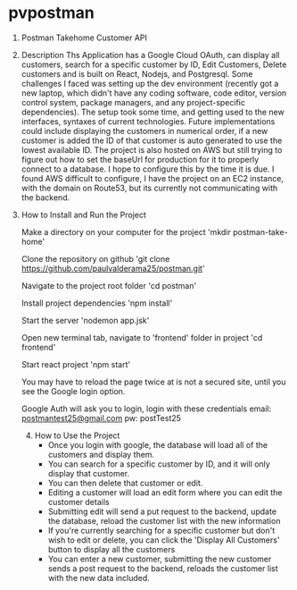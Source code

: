 # pvpostman

1. Postman Takehome Customer API
2. Description
   Ths Application has a Google Cloud OAuth, can display all customers, search for a specific customer by ID, Edit Customers, Delete customers and is built on React, Nodejs, and Postgresql. Some challenges I faced was setting up the dev environment (recently got a new laptop, which didn't have any coding software, code editor, version control system, package managers, and any project-specific dependencies). The setup took some time, and getting used to the new interfaces, syntaxes of current technologies. Future implementations could include displaying the customers in numerical order, if a new customer is added the ID of that customer is auto generated to use the lowest available ID. The project is also hosted on AWS but still trying to figure out how to set the baseUrl for production for it to properly connect to a database. I hope to configure this by the time it is due. I found AWS difficult to configure, I have the project on an EC2 instance, with the domain on Route53, but its currently not communicating with the backend. 

 3. How to Install and Run the Project

    Make a directory on your computer for the project
      'mkdir postman-take-home'

    Clone the repository on github
      'git clone https://github.com/paulvalderama25/postman.git'

    Navigate to the project root folder
      'cd postman'

    Install project dependencies
      'npm install'

    Start the server
      'nodemon app.jsk'

    Open new terminal tab, navigate to 'frontend' folder in project
      'cd frontend'

    Start react project
      'npm start'

    You may have to reload the page twice at is not a secured site, until you see the Google login option.

    Google Auth will ask you to login, login with these credentials
      email: postmantest25@gmail.com
      pw: postTest25

    4. How to Use the Project
       - Once you login with google, the database will load all of the customers and display them.
       - You can search for a specific customer by ID, and it will only display that customer.
       - You can then delete that customer or edit.
       - Editing a customer will load an edit form where you can edit the customer details
       - Submitting edit will send a put request to the backend, update the database, reload the customer list           with the new information
       - If you're currently searching for a specific customer but don't wish to edit or delete, you can click           the 'Display All Customers' button to display all the customers
       - You can enter a new customer, submitting the new customer sends a post request to the backend, reloads          the customer list with the new data included. 
